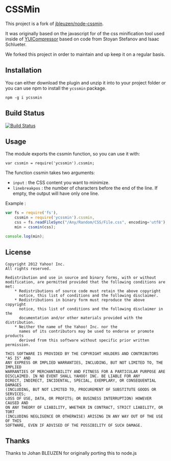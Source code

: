 CSSMin
======

This project is a fork of [jbleuzen/node-cssmin](https://github.com/jbleuzen/node-cssmin).

It was originally based on the javascript for of the css minification tool used inside of 
[YUICompressor](https://github.com/yui/yuicompressor) based on code from Stoyan Stefanov and Isaac Schlueter.

We forked this project in order to maintain and up keep it on a regular basis.


Installation
------------

You can either download the plugin and unzip it into to your project folder or you can use npm to install the `ycssmin` package.

`npm -g i ycssmin`

Build Status
------------

[![Build Status](https://secure.travis-ci.org/yui/ycssmin.png)](http://travis-ci.org/yui/ycssmin)

Usage
-----

The module exports the cssmin function, so you can use it with: 

`var cssmin = require('ycssmin').cssmin;`

The function cssmin takes two arguments:
* `input` : the CSS content you want to minimize.
* `linebreakpos` : the number of characters before the end of the line. If empty, the output will have only one line.
	
Example :

```javascript
var fs = require('fs'),
    cssmin = require('ycssmin').cssmin,
    css = fs.readFileSync("/Any/Random/CSS/File.css", encoding='utf8'),
    min = cssmin(css);

console.log(min);
```

License
-------

    Copyright 2012 Yahoo! Inc.
    All rights reserved.

    Redistribution and use in source and binary forms, with or without
    modification, are permitted provided that the following conditions are met:
        * Redistributions of source code must retain the above copyright
          notice, this list of conditions and the following disclaimer.
        * Redistributions in binary form must reproduce the above copyright
          notice, this list of conditions and the following disclaimer in the
          documentation and/or other materials provided with the distribution.
        * Neither the name of the Yahoo! Inc. nor the
          names of its contributors may be used to endorse or promote products
          derived from this software without specific prior written permission.

    THIS SOFTWARE IS PROVIDED BY THE COPYRIGHT HOLDERS AND CONTRIBUTORS "AS IS" AND
    ANY EXPRESS OR IMPLIED WARRANTIES, INCLUDING, BUT NOT LIMITED TO, THE IMPLIED
    WARRANTIES OF MERCHANTABILITY AND FITNESS FOR A PARTICULAR PURPOSE ARE
    DISCLAIMED. IN NO EVENT SHALL YAHOO! INC. BE LIABLE FOR ANY
    DIRECT, INDIRECT, INCIDENTAL, SPECIAL, EXEMPLARY, OR CONSEQUENTIAL DAMAGES
    (INCLUDING, BUT NOT LIMITED TO, PROCUREMENT OF SUBSTITUTE GOODS OR SERVICES;
    LOSS OF USE, DATA, OR PROFITS; OR BUSINESS INTERRUPTION) HOWEVER CAUSED AND
    ON ANY THEORY OF LIABILITY, WHETHER IN CONTRACT, STRICT LIABILITY, OR TORT
    (INCLUDING NEGLIGENCE OR OTHERWISE) ARISING IN ANY WAY OUT OF THE USE OF THIS
    SOFTWARE, EVEN IF ADVISED OF THE POSSIBILITY OF SUCH DAMAGE.

Thanks
------

Thanks to Johan BLEUZEN for originally porting this to node.js
